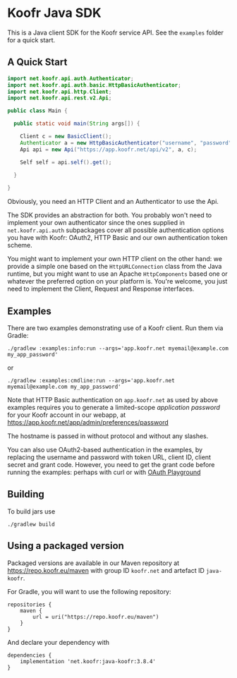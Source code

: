 # Koofr Java SDK

This is a Java client SDK for the Koofr service API. See the `examples` folder for a quick start.


## A Quick Start

```java
import net.koofr.api.auth.Authenticator;
import net.koofr.api.auth.basic.HttpBasicAuthenticator;
import net.koofr.api.http.Client;
import net.koofr.api.rest.v2.Api;

public class Main {

  public static void main(String args[]) {

    Client c = new BasicClient();
    Authenticator a = new HttpBasicAuthenticator("username", "password");
    Api api = new Api("https://app.koofr.net/api/v2", a, c);

    Self self = api.self().get();
    
  }

}
```

Obviously, you need an HTTP Client and an Authenticator to use the Api. 

The SDK provides an abstraction for both. You probably won't need to implement your
own authenticator since the ones supplied in `net.koofr.api.auth` subpackages cover all
possible authentication options you have with Koofr: OAuth2, HTTP Basic and our own
authentication token scheme.

You might want to implement your own HTTP client on the other hand: we provide a simple one
based on the `HttpURLConnection` class from the Java runtime, but you might want to use an
Apache `HttpComponents` based one or whatever the preferred option on your platform is.
You're welcome, you just need to implement the Client, Request and Response interfaces.


## Examples

There are two examples demonstrating use of a Koofr client. Run them via Gradle: 

    ./gradlew :examples:info:run --args='app.koofr.net myemail@example.com my_app_password'

or

    ./gradlew :examples:cmdline:run --args='app.koofr.net myemail@example.com my_app_password'

Note that HTTP Basic authentication on `app.koofr.net` as used by above examples requires you to
generate a limited-scope *application password* for your Koofr account in our webapp, at
https://app.koofr.net/app/admin/preferences/password

The hostname is passed in without protocol and without any slashes.

You can also use OAuth2-based authentication in the examples, by replacing the username and
password with token URL, client ID, client secret and grant code. However, you need to get
the grant code before running the examples: perhaps with curl or with
[OAuth Playground](https://developers.google.com/oauthplayground/)


## Building

To build jars use

    ./gradlew build


## Using a packaged version

Packaged versions are available in our Maven repository at
https://repo.koofr.eu/maven with group ID `koofr.net` and
artefact ID `java-koofr`.

For Gradle, you will want to use the following repository:

```
repositories {
    maven {
        url = uri("https://repo.koofr.eu/maven")
    }
}
```

And declare your dependency with

```
dependencies {
    implementation 'net.koofr:java-koofr:3.8.4'
}
```
